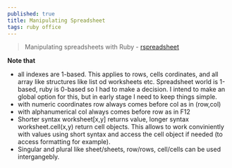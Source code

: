 ```yaml
---
published: true
title: Manipulating Spreadsheet
tags: ruby office
---
```

> Manipulating spreadsheets with Ruby - [rspreadsheet](https://github.com/gorn/rspreadsheet)

**Note that**  
- all indexes are 1-based. This applies to rows, cells cordinates, and all array like structures like list od worksheets etc. Spreadsheet world is 1-based, ruby is 0-based so I had to make a decision. I intend to make an global option for this, but in early stage I need to keep things simple.
- with numeric coordinates row always comes before col as in (row,col)
- with alphanumerical col always comes before row as in F12
- Shorter syntax worksheet[x,y] returns value, longer syntax worksheet.cell(x,y) return cell objects. This allows to work conviniently with values using short syntax and access the cell object if needed (to access formatting for example).
- Singular and plural like sheet/sheets, row/rows, cell/cells can be used intergangebly.
